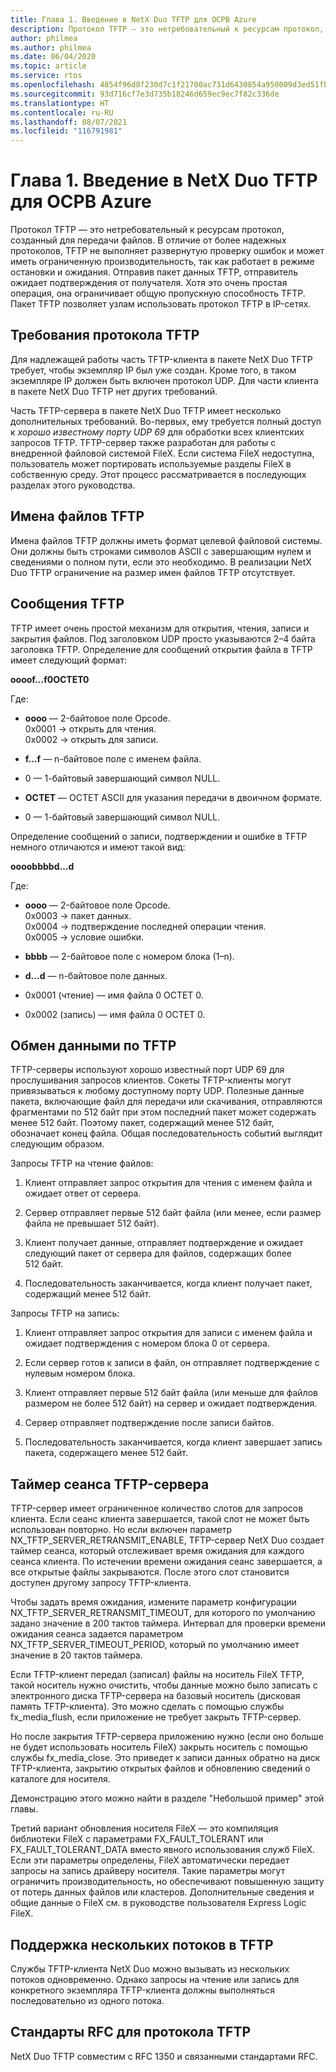 ```yaml
---
title: Глава 1. Введение в NetX Duo TFTP для ОСРВ Azure
description: Протокол TFTP — это нетребовательный к ресурсам протокол, созданный для передачи файлов.
author: philmea
ms.author: philmea
ms.date: 06/04/2020
ms.topic: article
ms.service: rtos
ms.openlocfilehash: 4854f96d8f230d7c1f21700ac731d6430854a950009d3ed51fbf90d37885f255
ms.sourcegitcommit: 93d716cf7e3d735b18246d659ec9ec7f82c336de
ms.translationtype: HT
ms.contentlocale: ru-RU
ms.lasthandoff: 08/07/2021
ms.locfileid: "116791981"
---
```

# <a name="chapter-1---introduction-to-azure-rtos-netx-duo-tftp"></a>Глава 1. Введение в NetX Duo TFTP для ОСРВ Azure 

Протокол TFTP — это нетребовательный к ресурсам протокол, созданный для передачи файлов. В отличие от более надежных протоколов, TFTP не выполняет развернутую проверку ошибок и может иметь ограниченную производительность, так как работает в режиме остановки и ожидания. Отправив пакет данных TFTP, отправитель ожидает подтверждения от получателя. Хотя это очень простая операция, она ограничивает общую пропускную способность TFTP. Пакет TFTP позволяет узлам использовать протокол TFTP в IP-сетях.

## <a name="tftp-requirements"></a>Требования протокола TFTP

Для надлежащей работы часть TFTP-клиента в пакете NetX Duo TFTP требует, чтобы экземпляр IP был уже создан. Кроме того, в таком экземпляре IP должен быть включен протокол UDP. Для части клиента в пакете NetX Duo TFTP нет других требований.

Часть TFTP-сервера в пакете NetX Duo TFTP имеет несколько дополнительных требований. Во-первых, ему требуется полный доступ к *хорошо известному порту UDP 69* для обработки всех клиентских запросов TFTP. TFTP-сервер также разработан для работы с внедренной файловой системой FileX. Если система FileX недоступна, пользователь может портировать используемые разделы FileX в собственную среду. Этот процесс рассматривается в последующих разделах этого руководства.

## <a name="tftp-file-names"></a>Имена файлов TFTP 

Имена файлов TFTP должны иметь формат целевой файловой системы. Они должны быть строками символов ASCII с завершающим нулем и сведениями о полном пути, если это необходимо. В реализации NetX Duo TFTP ограничение на размер имен файлов TFTP отсутствует.

## <a name="tftp-messages"></a>Сообщения TFTP

TFTP имеет очень простой механизм для открытия, чтения, записи и закрытия файлов. Под заголовком UDP просто указываются 2–4 байта заголовка TFTP. Определение для сообщений открытия файла в TFTP имеет следующий формат:

**oooof…f0OCTET0**

Где:

- **oooo** — 2-байтовое поле Opcode.  
0x0001 -> открыть для чтения.  
0x0002 -> открыть для записи.

- **f…f** — n-байтовое поле с именем файла.

- 0 — 1-байтовый завершающий символ NULL.

- **OCTET** — OCTET ASCII для указания передачи в двоичном формате.

- 0 — 1-байтовый завершающий символ NULL.

Определение сообщений о записи, подтверждении и ошибке в TFTP немного отличаются и имеют такой вид:

**oooobbbbd…d**

Где:

- **oooo** — 2-байтовое поле Opcode.  
0x0003 -> пакет данных.  
0x0004 -> подтверждение последней операции чтения.  
0x0005 -> условие ошибки.  

- **bbbb** — 2-байтовое поле с номером блока (1–n).

- **d…d** — n-байтовое поле данных.


- 0x0001 (чтение) — имя файла 0 OCTET 0.

- 0x0002 (запись) — имя файла 0 OCTET 0.

## <a name="tftp-communication"></a>Обмен данными по TFTP

TFTP-серверы используют хорошо известный порт UDP 69 для прослушивания запросов клиентов. Сокеты TFTP-клиенты могут привязываться к любому доступному порту UDP. Полезные данные пакета, включающие файл для передачи или скачивания, отправляются фрагментами по 512 байт при этом последний пакет может содержать менее 512 байт. Поэтому пакет, содержащий менее 512 байт, обозначает конец файла. Общая последовательность событий выглядит следующим образом.

Запросы TFTP на чтение файлов:

1.  Клиент отправляет запрос открытия для чтения с именем файла и ожидает ответ от сервера.

2.  Сервер отправляет первые 512 байт файла (или менее, если размер файла не превышает 512 байт).

3.  Клиент получает данные, отправляет подтверждение и ожидает следующий пакет от сервера для файлов, содержащих более 512 байт.

4.  Последовательность заканчивается, когда клиент получает пакет, содержащий менее 512 байт.

Запросы TFTP на запись:

1.  Клиент отправляет запрос открытия для записи с именем файла и ожидает подтверждения с номером блока 0 от сервера.

2.  Если сервер готов к записи в файл, он отправляет подтверждение с нулевым номером блока.

3.  Клиент отправляет первые 512 байт файла (или меньше для файлов размером не более 512 байт) на сервер и ожидает подтверждения.

4.  Сервер отправляет подтверждение после записи байтов.

5.  Последовательность заканчивается, когда клиент завершает запись пакета, содержащего менее 512 байт.
 

## <a name="tftp-server-session-timer"></a>Таймер сеанса TFTP-сервера

TFTP-сервер имеет ограниченное количество слотов для запросов клиента. Если сеанс клиента завершается, такой слот не может быть использован повторно. Но если включен параметр NX_TFTP_SERVER_RETRANSMIT_ENABLE, TFTP-сервер NetX Duo создает таймер сеанса, который отслеживает время ожидания для каждого сеанса клиента. По истечении времени ожидания сеанс завершается, а все открытые файлы закрываются. После этого слот становится доступен другому запросу TFTP-клиента.

Чтобы задать время ожидания, измените параметр конфигурации NX_TFTP_SERVER_RETRANSMIT_TIMEOUT, для которого по умолчанию задано значение в 200 тактов таймера. Интервал для проверки времени ожидания сеанса задается параметром NX_TFTP_SERVER_TIMEOUT_PERIOD, который по умолчанию имеет значение в 20 тактов таймера.

Если TFTP-клиент передал (записал) файлы на носитель FileX TFTP, такой носитель нужно очистить, чтобы данные можно было записать с электронного диска TFTP-сервера на базовый носитель (дисковая память TFTP-клиента). Это можно сделать с помощью службы fx_media_flush, если приложение не требует закрыть TFTP-сервер.

Но после закрытия TFTP-сервера приложению нужно (если оно больше не будет использовать носитель FileX) закрыть носитель с помощью службы fx_media_close. Это приведет к записи данных обратно на диск TFTP-клиента, закрытию открытых файлов и обновлению сведений о каталоге для носителя.

Демонстрацию этого можно найти в разделе "Небольшой пример" этой главы.

Третий вариант обновления носителя FileX — это компиляция библиотеки FileX с параметрами FX_FAULT_TOLERANT или FX_FAULT_TOLERANT_DATA вместо явного использования служб FileX. Если эти параметры определены, FileX автоматически передает запросы на запись драйверу носителя. Такие параметры могут ограничить производительность, но обеспечивают повышенную защиту от потерь данных файлов или кластеров. Дополнительные сведения и общие данные о FileX см. в руководстве пользователя Express Logic FileX.

## <a name="tftp-multi-thread-support"></a>Поддержка нескольких потоков в TFTP

Службы TFTP-клиента NetX Duo можно вызывать из нескольких потоков одновременно. Однако запросы на чтение или запись для конкретного экземпляра TFTP-клиента должны выполняться последовательно из одного потока.

## <a name="tftp-rfcs"></a>Стандарты RFC для протокола TFTP

NetX Duo TFTP совместим с RFC 1350 и связанными стандартами RFC.

